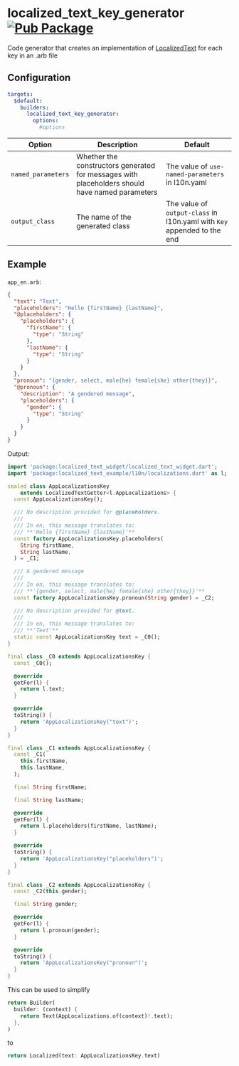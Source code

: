 # localized_text_key_generator [![Pub Package](https://img.shields.io/pub/v/localized_text_key_generator.svg)](https://pub.dev/packages/localized_text_key_generator)

Code generator that creates an implementation of [LocalizedText](../core/lib/src/getter.dart) for each key in an .arb file

## Configuration

```yaml
targets:
  $default:
    builders:
      localized_text_key_generator:
        options:
          #options
```

| Option             | Description                                                                                    | Default                                                                 |
|--------------------|------------------------------------------------------------------------------------------------|-------------------------------------------------------------------------|
| `named_parameters` | Whether the constructors generated for messages with placeholders should have named parameters | The value of `use-named-parameters` in l10n.yaml                        |
| `output_class`     | The name of the generated class                                                                | The value of `output-class` in l10n.yaml with `Key` appended to the end |

## Example

`app_en.arb`:
```json
{
  "text": "Text",
  "placeholders": "Hello {firstName} {lastName}",
  "@placeholders": {
    "placeholders": {
      "firstName": {
        "type": "String"
      },
      "lastName": {
        "type": "String"
      }
    }
  },
  "pronoun": "{gender, select, male{he} female{she} other{they}}",
  "@pronoun": {
    "description": "A gendered message",
    "placeholders": {
      "gender": {
        "type": "String"
      }
    }
  }
}
```

Output:
```dart
import 'package:localized_text_widget/localized_text_widget.dart';
import 'package:localized_text_example/l10n/localizations.dart' as l;

sealed class AppLocalizationsKey
    extends LocalizedTextGetter<l.AppLocalizations> {
  const AppLocalizationsKey();

  /// No description provided for @placeholders.
  ///
  /// In en, this message translates to:
  /// **'Hello {firstName} {lastName}'**
  const factory AppLocalizationsKey.placeholders(
    String firstName,
    String lastName,
  ) = _C1;

  /// A gendered message
  ///
  /// In en, this message translates to:
  /// **'{gender, select, male{he} female{she} other{they}}'**
  const factory AppLocalizationsKey.pronoun(String gender) = _C2;

  /// No description provided for @text.
  ///
  /// In en, this message translates to:
  /// **'Text'**
  static const AppLocalizationsKey text = _C0();
}

final class _C0 extends AppLocalizationsKey {
  const _C0();

  @override
  getFor(l) {
    return l.text;
  }

  @override
  toString() {
    return 'AppLocalizationsKey("text")';
  }
}

final class _C1 extends AppLocalizationsKey {
  const _C1(
    this.firstName,
    this.lastName,
  );

  final String firstName;

  final String lastName;

  @override
  getFor(l) {
    return l.placeholders(firstName, lastName);
  }

  @override
  toString() {
    return 'AppLocalizationsKey("placeholders")';
  }
}

final class _C2 extends AppLocalizationsKey {
  const _C2(this.gender);

  final String gender;

  @override
  getFor(l) {
    return l.pronoun(gender);
  }

  @override
  toString() {
    return 'AppLocalizationsKey("pronoun")';
  }
}
```

This can be used to simplify
```dart
return Builder(
  builder: (context) {
    return Text(AppLocalizations.of(context)!.text);
  },
)
```
to
```dart
return Localized(text: AppLocalizationsKey.text)
```